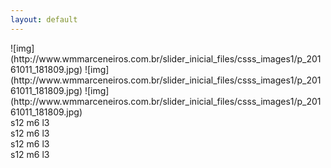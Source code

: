 ```yaml
---
layout: default
---
```


<div id="slider-home" markdown="1">
![img](http://www.wmmarceneiros.com.br/slider_inicial_files/csss_images1/p_20161011_181809.jpg)
![img](http://www.wmmarceneiros.com.br/slider_inicial_files/csss_images1/p_20161011_181809.jpg)
![img](http://www.wmmarceneiros.com.br/slider_inicial_files/csss_images1/p_20161011_181809.jpg)
</div>
<script>
slider ({
    container: '#slider-home p',
    mouseDrag: true,
    autoplay: true,
    items: 1,
});
</script>


<div class="row">
    <div class="col s12 m6 l3">s12 m6 l3</div>
    <div class="col s12 m6 l3">s12 m6 l3</div>
    <div class="col s12 m6 l3">s12 m6 l3</div>
    <div class="col s12 m6 l3">s12 m6 l3</div>
</div>